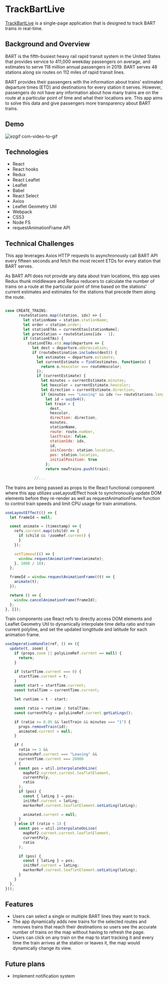 # TrackBartLive

[TrackBartLive](https://vladi27.github.io/TrackBartLive/#/)
is a single-page application that is designed to track BART trains in real-time.

## Background and Overview

BART is the fifth-busiest heavy rail rapid transit system in the United States that provides service to 411,000 weekday passengers on average, and estimates to serve 118 million annual passengers in 2019. BART serves 48 stations along six routes on 112 miles of rapid transit lines.

BART provides their passengers with the information about trains' estimated departure times (ETD) and destinations for every station it serves. However, passengers do not have any information about how many trains are on the route at a particular point of time and what their locations are. This app aims to solve this data and give passengers more transparency about BART trains.

## Demo

![ezgif com-video-to-gif](https://user-images.githubusercontent.com/41927284/69707170-1885d780-10ae-11ea-9ddb-9eca9b9718f3.gif)

## Technologies

- React
- React hooks
- Redux
- React Leaflet
- Leaflet
- Babel
- React Select
- Axios
- Leaflet Geometry Util
- Webpack
- CSS3
- Node FS
- requestAnimationFrame API

## Technical Challenges

This app leverages Axios HTTP requests to asynchronously call BART API every fifteen seconds and fetch the most recent ETDs for every station that BART serves.

As BART API does not provide any data about train locations, this app uses Redux thunk middleware and Redux reducers to calculate the number of trains on a route at the particular point of time based on the stations' current estimates and estimates for the stations that precede them along the route.

```javascript

case CREATE_TRAINS:
      routeStations.map((station, idx) => {
        let stationName = station.stationName;
        let order = station.order;
        let stationETAs = currentEtas[stationName];
        let prevStation = routeStations[idx - 1];
        if (stationETAs) {
          stationETAs.etd.map(departure => {
            let dest = departure.abbreviation;
            if (routeDestination.includes(dest)) {
              let estimates = departure.estimate;
              let currentEstimate = find(estimates, function(o) {
                return o.hexcolor === routeHexcolor;
              });
              if (currentEstimate) {
                let minutes = currentEstimate.minutes;
                let hexcolor = currentEstimate.hexcolor;
                let direction = currentEstimate.direction;
                if (minutes === "Leaving" && idx !== routeStations.length - 1) {
                  let id = uuidv4();
                  let train = {
                    dest,
                    hexcolor,
                    direction: direction,
                    minutes,
                    stationName,
                    route: route.number,
                    lastTrain: false,
                    stationIdx: idx,
                    id,
                    initCoords: station.location,
                    pos: station.location,
                    initialPosition: true
                  };
                  return newTrains.push(train);

             //...
```

The trains are being passed as props to the React functional component where this app utilizes useLayoutEffect hook to synchronously update DOM elements before they re-render as well as requestAnimationFrame function to control train speeds and limit CPU usage for train animations.

```javascript
useLayoutEffect(() => {
  let frameId = null;

  const animate = (timestamp) => {
    refs.current.map((child) => {
      if (child && !zoomRef.current) {
      }
    });

    setTimeout(() => {
      window.requestAnimationFrame(animate);
    }, 1000 / 10);
  };

  frameId = window.requestAnimationFrame((t) => {
    animate(t);
  });

  return () => {
    window.cancelAnimationFrame(frameId);
  };
}, []);
```

Train components use React refs to directly access DOM elements and Leaflet Geometry Util to dynamically interpolate time delta ratio and train current polyline, and set the updated longtitude and latitude for each animation frame.

```javascript
useImperativeHandle(ref, () => ({
  update(t, zoom) {
    if (props.zoom || polyLineRef.current == null) {
      return;
    }

    if (startTime.current === 0) {
      startTime.current = t;
    }
    const start = startTime.current;
    const totalTime = currentTime.current;

    let runtime = t - start;

    const ratio = runtime / totalTime;
    const currentPoly = polyLineRef.current.getLatLngs();

    if (ratio >= 0.95 && lastTrain && minutes === "1") {
      props.removeTrain(id);
      animated.current = null;
    }

    if (
      ratio >= 1 &&
      minutesRef.current === "Leaving" &&
      currentTime.current === 20000
    ) {
      const pos = util.interpolateOnLine(
        mapRef2.current.current.leafletElement,
        currentPoly,
        ratio
      );
      if (pos) {
        const { latLng } = pos;
        initRef.current = latLng;
        markerRef.current.leafletElement.setLatLng(latLng);

        animated.current = null;
      }
    } else if (ratio < 1) {
      const pos = util.interpolateOnLine(
        mapRef2.current.current.leafletElement,
        currentPoly,
        ratio
      );

      if (pos) {
        const { latLng } = pos;
        initRef.current = latLng;
        markerRef.current.leafletElement.setLatLng(latLng);
      }
    }
  },
}));
```

## Features

- Users can select a single or multiple BART lines they want to track.
- The app dynamically adds new trains for the selected routes and removes trains that reach their destinations so users see the accurate number of trains on the map without having to refresh the page.
- Users can click on any train on the map to start tracking it and every time the train arrives at the station or leaves it, the map would dynamically change its view.

## Future plans

- Implement notification system
